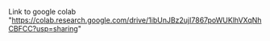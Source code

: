 Link to google colab "https://colab.research.google.com/drive/1ibUnJBz2ujI7867poWUKlhVXqNhCBFCC?usp=sharing"
